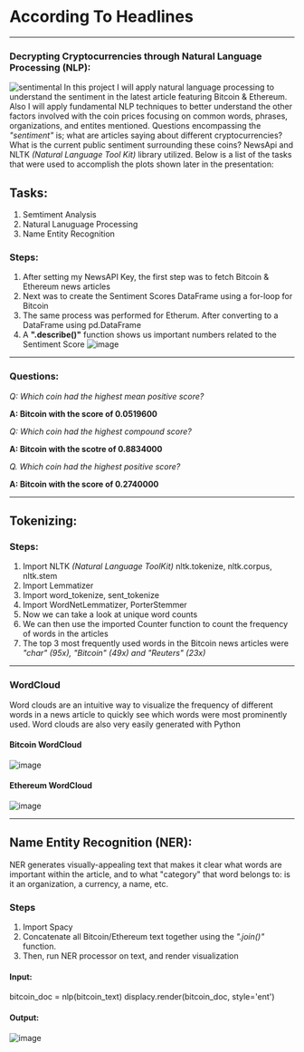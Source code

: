 # According To Headlines
_________________________________________________________________________________________________________________________________________________________________________________
### Decrypting Cryptocurrencies through Natural Language Processing (NLP):
![sentimental](https://user-images.githubusercontent.com/80294571/130220294-922756ad-9914-45f9-97c6-1bb5cba0bb97.jpeg)
In this project I will apply natural language processing to understand the sentiment in the latest article featuring Bitcoin &amp; Ethereum.
Also I will apply fundamental NLP techniques to better understand the other factors involved with the coin prices focusing on common words, phrases, organizations, and entites mentioned.
Questions encompassing the *"sentiment"* is; what are articles saying about different cryptocurrencies? What is the current public sentiment surrounding these coins? NewsApi and NLTK *(Natural Language Tool Kit)* library utilized.
Below is a list of the tasks that were used to accomplish the plots shown later in the presentation:

## Tasks:
1. Semtiment Analysis
2. Natural Lanuguage Processing
3. Name Entity Recognition

### Steps:
1. After setting my NewsAPI Key, the first step was to fetch Bitcoin & Ethereum news articles
2. Next was to create the Sentiment Scores DataFrame using a for-loop for Bitcoin
3. The same process was performed for Etherum. After converting to a DataFrame using pd.DataFrame
4. A **".describe()"** function shows us important numbers related to the Sentiment Score
![image](https://user-images.githubusercontent.com/80294571/130223083-fc58c107-5dbe-44e5-b988-c59d45ac63f2.png)
_________________________________________________________________________________________________________________________________________________________________________________
### Questions:
*Q: Which coin had the highest mean positive score?*

**A: Bitcoin with the score of 0.0519600**

*Q: Which coin had the highest compound score?*

**A: Bitcoin with the scotre of 0.8834000**

*Q. Which coin had the highest positive score?*

**A: Bitcoin with the score of 0.2740000**
_________________________________________________________________________________________________________________________________________________________________________________

## Tokenizing:
### Steps:
1. Import NLTK *(Natural Language ToolKit)* nltk.tokenize, nltk.corpus, nltk.stem
2. Import Lemmatizer 
3. Import word_tokenize, sent_tokenize
4. Import WordNetLemmatizer, PorterStemmer
5. Now we can take a look at unique word counts
6. We can then use the imported Counter function to count the frequency of words in the articles
7. The top 3 most frequently used words in the Bitcoin news articles were *"char" (95x), "Bitcoin" (49x) and "Reuters" (23x)*
_________________________________________________________________________________________________________________________________________________________________________________

### WordCloud
Word clouds are an intuitive way to visualize the frequency of different words in a news article to quickly see which words were most prominently used. Word clouds are also very easily generated with Python
#### Bitcoin WordCloud
![image](https://user-images.githubusercontent.com/80294571/130224593-1d7aae1b-8734-47eb-852d-32d65b7d9a9f.png)

#### Ethereum WordCloud
![image](https://user-images.githubusercontent.com/80294571/130224887-8782a10a-1ea7-4748-ac2e-bea9bfc9e610.png)
_________________________________________________________________________________________________________________________________________________________________________________
## Name Entity Recognition (NER):
NER generates visually-appealing text that makes it clear what words are important within the article, and to what "category" that word belongs to: is it an organization, a currency, a name, etc.
### Steps
1. Import Spacy
2. Concatenate all Bitcoin/Ethereum text together using the *".join()"* function. 
3. Then, run NER processor on text, and render visualization

#### Input:
bitcoin_doc = nlp(bitcoin_text)
displacy.render(bitcoin_doc, style='ent')

#### Output:
![image](https://user-images.githubusercontent.com/80294571/130225658-40899c93-4a79-4a3e-bbf2-2a7afb225cab.png)





 






